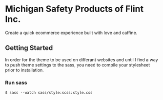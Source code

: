 # Michigan Safety Products of Flint Inc.
Create a quick ecommerce experience built with love and caffine.

## Getting Started
In order for the theme to be used on differant websites and until I find a way to push theme settings to the sass, you need to compile your stylesheet prior to installation.

### Run sass
`$ sass --watch sass/style:scss:style.css`
